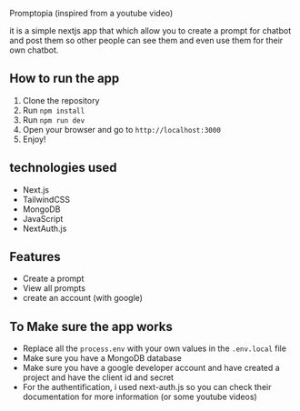 Promptopia (inspired from a youtube video)

it is a simple nextjs app that which allow you to create a prompt for chatbot and post them so other people can see them and even use them for their own chatbot.

## How to run the app

1. Clone the repository
2. Run `npm install`
3. Run `npm run dev`
4. Open your browser and go to `http://localhost:3000`
5. Enjoy!

## technologies used

- Next.js
- TailwindCSS
- MongoDB
- JavaScript
- NextAuth.js

## Features

- Create a prompt
- View all prompts
- create an account (with google)

## To Make sure the app works

- Replace all the `process.env` with your own values in the `.env.local` file
- Make sure you have a MongoDB database
- Make sure you have a google developer account and have created a project and have the client id and secret
- For the authentification, i used next-auth.js so you can check their documentation for more information (or some youtube videos)
